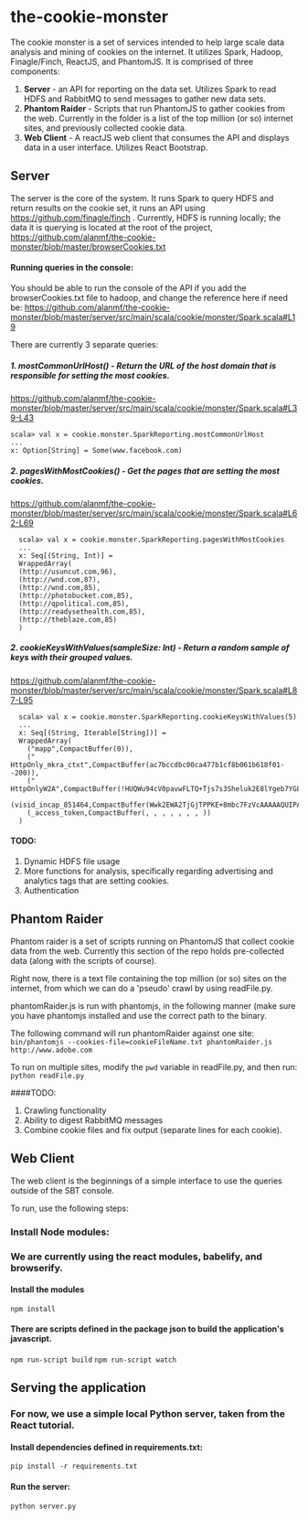 # the-cookie-monster

The cookie monster is a set of services intended to help large scale data analysis and mining of cookies on the internet. It utilizes Spark, Hadoop, Finagle/Finch, ReactJS, and PhantomJS. It is comprised of three components:

1. **Server** - an API for reporting on the data set. Utilizes Spark to read HDFS and RabbitMQ to send messages to gather new data sets.
2. **Phantom Raider** - Scripts that run PhantomJS to gather cookies from the web. Currently in the folder is a list of the top million (or so) internet sites, and previously collected cookie data.
3. **Web Client** - A reactJS web client that consumes the API and displays data in a user interface. Utilizes React Bootstrap.

## Server

The server is the core of the system. It runs Spark to query HDFS and return results on the cookie set, it runs an API using https://github.com/finagle/finch . Currently, HDFS is running locally; the data it is querying is located at the root of the project, https://github.com/alanmf/the-cookie-monster/blob/master/browserCookies.txt

#### Running queries in the console:

You should be able to run the console of the API if you add the browserCookies.txt file to hadoop, and change the reference here if need be: https://github.com/alanmf/the-cookie-monster/blob/master/server/src/main/scala/cookie/monster/Spark.scala#L19

There are currently 3 separate queries: 
##### 1. mostCommonUrlHost() -   Return the URL of the host domain that is responsible for setting the most cookies.
https://github.com/alanmf/the-cookie-monster/blob/master/server/src/main/scala/cookie/monster/Spark.scala#L39-L43
```
scala> val x = cookie.monster.SparkReporting.mostCommonUrlHost
...
x: Option[String] = Some(www.facebook.com)
```

##### 2. pagesWithMostCookies() -   Get the pages that are setting the most cookies.
https://github.com/alanmf/the-cookie-monster/blob/master/server/src/main/scala/cookie/monster/Spark.scala#L62-L69
```
  scala> val x = cookie.monster.SparkReporting.pagesWithMostCookies
  ...
  x: Seq[(String, Int)] = 
  WrappedArray(
  (http://usuncut.com,96),
  (http://wnd.com,87),
  (http://wnd.com,85),
  (http://photobucket.com,85),
  (http://qpolitical.com,85),
  (http://readysethealth.com,85),
  (http://theblaze.com,85)
  )
```

##### 2. cookieKeysWithValues(sampleSize: Int) -     Return a random sample of keys with their grouped values.
https://github.com/alanmf/the-cookie-monster/blob/master/server/src/main/scala/cookie/monster/Spark.scala#L87-L95
```
  scala> val x = cookie.monster.SparkReporting.cookieKeysWithValues(5)
  ...
  x: Seq[(String, Iterable[String])] =
  WrappedArray(
    ("mapp",CompactBuffer(0)),
    (" HttpOnly_mkra_ctxt",CompactBuffer(ac7bccdbc00ca477b1cf8b061b618f01--200)),
    (" HttpOnlyW2A",CompactBuffer(!HUQWu94cV0pavwFLTQ+Tjs7s3Sheluk2E8lYgeb7YGLFKwk/WAyKF9vflv+ypVwUJ6+uk61cPEdSXQ)),
    (visid_incap_851464,CompactBuffer(Wwk2EWA2TjGjTPPKE+8mbc7FzVcAAAAAQUIPAAAAAADSPOloT3zk80jAxGCrARff)),
    (_access_token,CompactBuffer(, , , , , , , ))
  )
```

#### TODO:
1. Dynamic HDFS file usage
2. More functions for analysis, specifically regarding advertising and analytics tags that are setting cookies.
3. Authentication

## Phantom Raider

Phantom raider is a set of scripts running on PhantomJS that collect cookie data from the web. Currently this section of the repo holds pre-collected data (along with the scripts of course).

Right now, there is a text file containing the top million (or so) sites on the internet, from which we can do a 'pseudo' crawl by using readFile.py.

phantomRaider.js is run with phantomjs, in the following manner (make sure you have phantomjs installed and use the correct path to the binary.

The following command will run phantomRaider against one site:
```bin/phantomjs --cookies-file=cookieFileName.txt phantomRaider.js http://www.adobe.com```

To run on multiple sites, modify the `pwd` variable in readFile.py, and then run:
```python readFile.py```

####TODO:
1. Crawling functionality
2. Ability to digest RabbitMQ messages
3. Combine cookie files and fix output (separate lines for each cookie).



## Web Client

The web client is the beginnings of a simple interface to use the queries outside of the SBT console.

To run, use the following steps:

### Install Node modules:

### We are currently using the react modules, babelify, and browserify.

#### Install the modules
```npm install```

#### There are scripts defined in the package json to build the application's javascript.
```npm run-script build```
```npm run-script watch```

## Serving the application

### For now, we use a simple local Python server, taken from the React tutorial.

#### Install dependencies defined in requirements.txt:
```pip install -r requirements.txt```

#### Run the server:
```python server.py```


